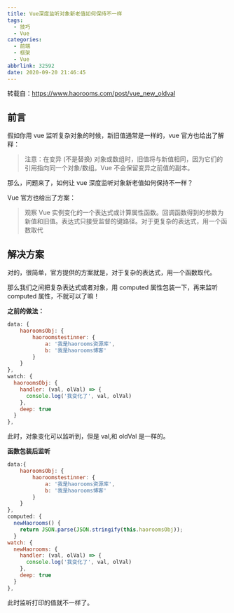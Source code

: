 ```yaml
---
title: Vue深度监听对象新老值如何保持不一样
tags:
  - 技巧
  - Vue
categories:
  - 前端
  - 框架
  - Vue
abbrlink: 32592
date: 2020-09-20 21:46:45
---
```


转载自：https://www.haorooms.com/post/vue_new_oldval

## 前言

假如你用 vue 监听复杂对象的时候，新旧值通常是一样的，vue 官方也给出了解释：

> 注意：在变异 (不是替换) 对象或数组时，旧值将与新值相同，因为它们的引用指向同一个对象/数组。Vue 不会保留变异之前值的副本。

<!-- more -->

那么，问题来了，如何让 vue 深度监听对象新老值如何保持不一样？

Vue 官方也给出了方案：

> 观察 Vue 实例变化的一个表达式或计算属性函数。回调函数得到的参数为新值和旧值。表达式只接受监督的键路径。对于更复杂的表达式，用一个函数取代

## 解决方案

对的，很简单，官方提供的方案就是，对于复杂的表达式，用一个函数取代。

那么我们之间把复杂表达式或者对象，用 computed 属性包装一下，再来监听 computed 属性，不就可以了嘛！

**之前的做法：**

```js
data: {
    haoroomsObj: {
        haoroomstestinner: {
            a: '我是haorooms资源库',
            b: '我是haorooms博客'
        }
    }
},
watch: {
  haoroomsObj: {
    handler: (val, olVal) => {
      console.log('我变化了', val, olVal)
    },
    deep: true
  }
},
```

此时，对象变化可以监听到，但是 val,和 oldVal 是一样的。

**函数包装后监听**

```js
data:{
    haoroomsObj: {
        haoroomstestinner: {
            a: '我是haorooms资源库',
            b: '我是haorooms博客'
        }
    }
},
computed: {
  newHaorooms() {
    return JSON.parse(JSON.stringify(this.haoroomsObj));
  }
watch: {
  newHaorooms: {
    handler: (val, olVal) => {
      console.log('我变化了', val, olVal)
    },
    deep: true
  }
},
```

此时监听打印的值就不一样了。
